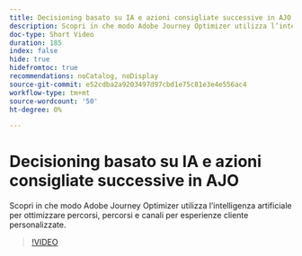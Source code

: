 ```yaml
---
title: Decisioning basato su IA e azioni consigliate successive in AJO
description: Scopri in che modo Adobe Journey Optimizer utilizza l’intelligenza artificiale per ottimizzare percorsi, percorsi e canali per esperienze cliente personalizzate.
doc-type: Short Video
duration: 185
index: false
hide: true
hidefromtoc: true
recommendations: noCatalog, noDisplay
source-git-commit: e52cdba2a9203497d97cbd1e75c81e3e4e556ac4
workflow-type: tm+mt
source-wordcount: '50'
ht-degree: 0%

---
```



# Decisioning basato su IA e azioni consigliate successive in AJO

Scopri in che modo Adobe Journey Optimizer utilizza l’intelligenza artificiale per ottimizzare percorsi, percorsi e canali per esperienze cliente personalizzate.

<!-- 62_S520_3442520_184_ai-decisioning-and-next-best-actions-in-ajo -->
>[!VIDEO](https://video.tv.adobe.com/v/3458188/?learn=on&enablevpops=true)
